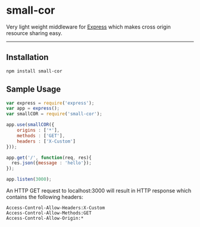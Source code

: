 small-cor
========

Very light weight middleware for [Express](https://github.com/visionmedia/express) which makes cross origin resource sharing easy.

---

## Installation
```
npm install small-cor
```
## Sample Usage
```js
var express = require('express');
var app = express();
var smallCOR = require('small-cor');

app.use(smallCOR({
    origins : ['*'],
	methods : ['GET'],
	headers : ['X-Custom']
}));

app.get('/', function(req, res){
  res.json({message : 'hello'});
});

app.listen(3000);
```
An HTTP GET request to localhost:3000 will result in HTTP response which contains the following headers:
```
Access-Control-Allow-Headers:X-Custom
Access-Control-Allow-Methods:GET
Access-Control-Allow-Origin:*
```
